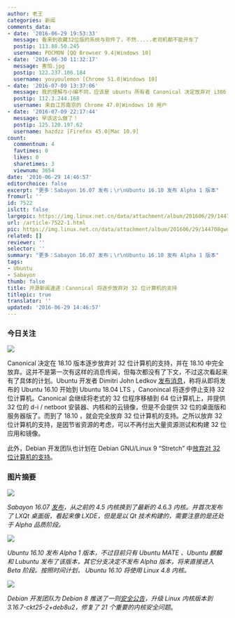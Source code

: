 ```yaml
---
author: 老王
categories: 新闻
comments_data:
- date: '2016-06-29 19:53:33'
  message: 看来到收藏32位版的系统与软件了，不然.....老司机都不能开车了
  postip: 113.88.50.245
  username: POCMON [QQ Browser 9.4|Windows 10]
- date: '2016-06-30 11:32:17'
  message: 害怕.jpg
  postip: 122.237.106.184
  username: youyoulemon [Chrome 51.0|Windows 10]
- date: '2016-07-09 13:37:06'
  message: 我的理解与小编不同，应该是 ubuntu 所有者 Canonical 决定放弃对 i386 架构的支持，而非32bit or 64 bit 的处理器的支持。32位处理器还有很长一段路要走。
  postip: 112.3.244.168
  username: 来自江苏南京的 Chrome 47.0|Windows 10 用户
- date: '2016-07-09 22:17:44'
  message: 早该这么做了！
  postip: 125.120.197.62
  username: hazdzz [Firefox 45.0|Mac 10.9]
count:
  commentnum: 4
  favtimes: 0
  likes: 0
  sharetimes: 3
  viewnum: 3654
date: '2016-06-29 14:46:57'
editorchoice: false
excerpt: "更多：Sabayon 16.07 发布；\r\nUbuntu 16.10 发布 Alpha 1 版本"
fromurl: ''
id: 7522
islctt: false
largepic: https://img.linux.net.cn/data/attachment/album/201606/29/144708gwoeikklrivkelwo.jpg
url: /article-7522-1.html
pic: https://img.linux.net.cn/data/attachment/album/201606/29/144708gwoeikklrivkelwo.jpg.thumb.jpg
related: []
reviewer: ''
selector: ''
summary: "更多：Sabayon 16.07 发布；\r\nUbuntu 16.10 发布 Alpha 1 版本"
tags:
- Ubuntu
- Sabayon
thumb: false
title: 开源新闻速递：Canonical 将逐步放弃对 32 位计算机的支持
titlepic: true
translator: ''
updated: '2016-06-29 14:46:57'
---
```


### 今日关注


![](https://img.linux.net.cn/data/attachment/album/201606/29/144708gwoeikklrivkelwo.jpg)


Canonical 决定在 18.10 版本逐步放弃对 32 位计算机的支持，并在 18.10 中完全放弃。这并不是第一次有这样的消息传闻，但每次都没有了下文，不过这次看起来有了具体的计划。Ubuntu 开发者 Dimitri John Ledkov [发布消息](https://lists.ubuntu.com/archives/ubuntu-devel/2016-June/039420.html)，称将从即将发布的 Ubuntu 16.10 开始到 Ubuntu 18.04 LTS ，Canonincal 将逐步停止支持 32 位计算机。Canonical 会继续将老式的 32 位程序移植到 64 位计算机上，并提供 32 位的 d-i / netboot 安装器、内核和的云镜像，但是不会提供 32 位的桌面版和服务器版了。而到了 18.10 ，就会完全放弃 32 位计算机的支持。之所以放弃 32 位计算机的支持，是因节省资源的考虑，可以不再付出大量资源测试和构建 32 位应用和镜像。


此外，Debian 开发团队也计划在 Debian GNU/Linux 9 “Stretch” 中[放弃对 32 位计算机的支持](/article-7322-1.html)。


### 图片摘要


![](https://img.linux.net.cn/data/attachment/album/201606/29/141251t931mhw01rr0s1kw.jpg)


*Sabayon 16.07 [发布](http://www.sabayon.org/release/latest-monthly-release-sabayon-1511)，从之前的 4.5 内核换到了最新的 4.6.3 内核。并首次发布了 LXQt 桌面版，看起来像 LXDE，但是是以 Qt 技术构建的，需要注意的是还处于 Alpha 品质阶段。*


![](https://img.linux.net.cn/data/attachment/album/201606/29/141754b0ispa7px7pba78e.jpg)


*Ubuntu 16.10 发布 Alpha 1 版本，不过目前只有 Ubuntu MATE 、Ubuntu 麒麟和 Lubuntu 发布了该版本，其它分支决定不发布 Alpha 版本，将来直接进入 Beta 阶段。按照时间计划， Ubuntu 16.10 将使用 Linux 4.8 内核。*


![](https://img.linux.net.cn/data/attachment/album/201606/29/142326e3go3z3pfgg5205b.jpg)


*Debian 开发团队为 Debian 8 推送了一则[安全公告](https://lists.debian.org/debian-security-announce/2016/msg00185.html)，升级 Linux 内核版本到 3.16.7-ckt25-2+deb8u2，修复了 21 个重要的内核安全问题*。